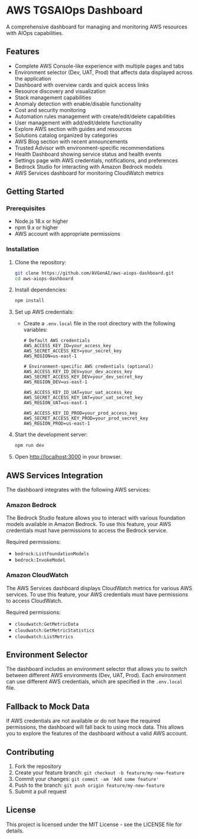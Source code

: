 # AWS TGSAIOps Dashboard

A comprehensive dashboard for managing and monitoring AWS resources with AIOps capabilities.

## Features

- Complete AWS Console-like experience with multiple pages and tabs
- Environment selector (Dev, UAT, Prod) that affects data displayed across the application
- Dashboard with overview cards and quick access links
- Resource discovery and visualization
- Stack management capabilities
- Anomaly detection with enable/disable functionality
- Cost and security monitoring
- Automation rules management with create/edit/delete capabilities
- User management with add/edit/delete functionality
- Explore AWS section with guides and resources
- Solutions catalog organized by categories
- AWS Blog section with recent announcements
- Trusted Advisor with environment-specific recommendations
- Health Dashboard showing service status and health events
- Settings page with AWS credentials, notifications, and preferences
- Bedrock Studio for interacting with Amazon Bedrock models
- AWS Services dashboard for monitoring CloudWatch metrics

## Getting Started

### Prerequisites

- Node.js 18.x or higher
- npm 9.x or higher
- AWS account with appropriate permissions

### Installation

1. Clone the repository:
   ```bash
   git clone https://github.com/AVGenAI/aws-aiops-dashboard.git
   cd aws-aiops-dashboard
   ```

2. Install dependencies:
   ```bash
   npm install
   ```

3. Set up AWS credentials:
   - Create a `.env.local` file in the root directory with the following variables:
     ```
     # Default AWS credentials
     AWS_ACCESS_KEY_ID=your_access_key
     AWS_SECRET_ACCESS_KEY=your_secret_key
     AWS_REGION=us-east-1
     
     # Environment-specific AWS credentials (optional)
     AWS_ACCESS_KEY_ID_DEV=your_dev_access_key
     AWS_SECRET_ACCESS_KEY_DEV=your_dev_secret_key
     AWS_REGION_DEV=us-east-1
     
     AWS_ACCESS_KEY_ID_UAT=your_uat_access_key
     AWS_SECRET_ACCESS_KEY_UAT=your_uat_secret_key
     AWS_REGION_UAT=us-east-1
     
     AWS_ACCESS_KEY_ID_PROD=your_prod_access_key
     AWS_SECRET_ACCESS_KEY_PROD=your_prod_secret_key
     AWS_REGION_PROD=us-east-1
     ```

4. Start the development server:
   ```bash
   npm run dev
   ```

5. Open [http://localhost:3000](http://localhost:3000) in your browser.

## AWS Services Integration

The dashboard integrates with the following AWS services:

### Amazon Bedrock

The Bedrock Studio feature allows you to interact with various foundation models available in Amazon Bedrock. To use this feature, your AWS credentials must have permissions to access the Bedrock service.

Required permissions:
- `bedrock:ListFoundationModels`
- `bedrock:InvokeModel`

### Amazon CloudWatch

The AWS Services dashboard displays CloudWatch metrics for various AWS services. To use this feature, your AWS credentials must have permissions to access CloudWatch.

Required permissions:
- `cloudwatch:GetMetricData`
- `cloudwatch:GetMetricStatistics`
- `cloudwatch:ListMetrics`

## Environment Selector

The dashboard includes an environment selector that allows you to switch between different AWS environments (Dev, UAT, Prod). Each environment can use different AWS credentials, which are specified in the `.env.local` file.

## Fallback to Mock Data

If AWS credentials are not available or do not have the required permissions, the dashboard will fall back to using mock data. This allows you to explore the features of the dashboard without a valid AWS account.

## Contributing

1. Fork the repository
2. Create your feature branch: `git checkout -b feature/my-new-feature`
3. Commit your changes: `git commit -am 'Add some feature'`
4. Push to the branch: `git push origin feature/my-new-feature`
5. Submit a pull request

## License

This project is licensed under the MIT License - see the LICENSE file for details.
